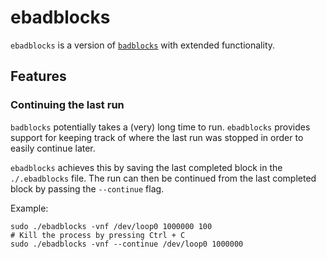 # ebadblocks

`ebadblocks` is a version of [`badblocks`](https://git.kernel.org/pub/scm/fs/ext2/e2fsprogs.git/tree/misc/badblocks.c) with extended functionality.

## Features
### Continuing the last run
`badblocks` potentially takes a (very) long time to run.
`ebadblocks` provides support for keeping track of where the last run was stopped in order to easily continue later.

`ebadblocks` achieves this by saving the last completed block in the `./.ebadblocks` file. The run can then be continued from the last completed block by passing the `--continue` flag.

Example:
```
sudo ./ebadblocks -vnf /dev/loop0 1000000 100
# Kill the process by pressing Ctrl + C
sudo ./ebadblocks -vnf --continue /dev/loop0 1000000
```
